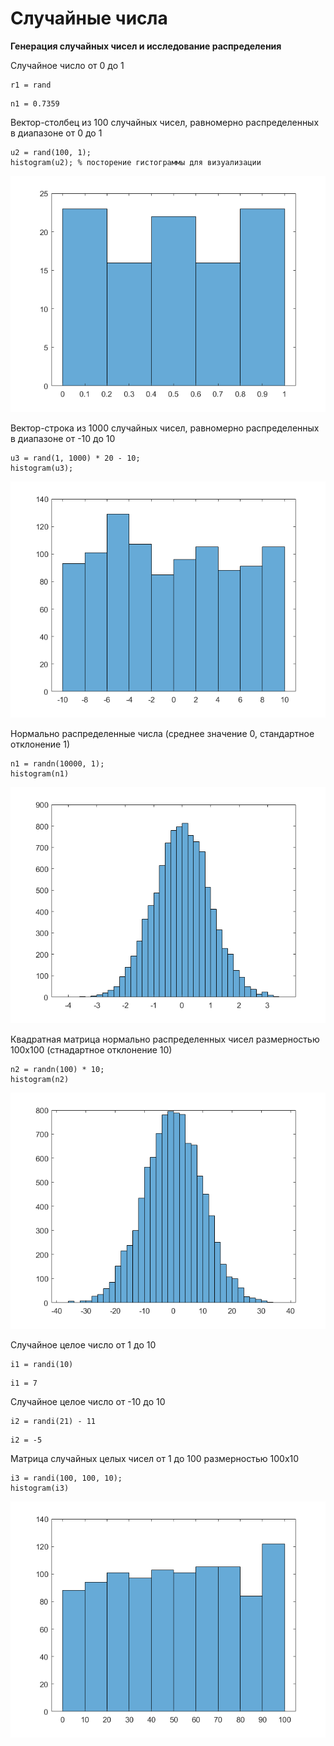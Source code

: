 # Случайные числа

**Генерация случайных чисел и исследование распределения**

Случайное число от 0 до 1

```matlab:Code
r1 = rand
```

```text:Output
n1 = 0.7359
```

Вектор-столбец из 100 случайных чисел, равномерно распределенных в диапазоне от 0 до 1

```matlab:Code
u2 = rand(100, 1);
histogram(u2); % посторение гистограммы для визуализации
```

![figure_0.png](README_images/figure_0.png)

Вектор-строка из 1000 случайных чисел, равномерно распределенных в диапазоне от -10 до 10

```matlab:Code
u3 = rand(1, 1000) * 20 - 10;
histogram(u3);
```

![figure_1.png](README_images/figure_1.png)

Нормально распределенные числа (среднее значение 0, стандартное отклонение 1)

```matlab:Code
n1 = randn(10000, 1);
histogram(n1)
```

![figure_2.png](README_images/figure_2.png)

Квадратная матрица нормально распределенных чисел размерностью 100х100 (стнадартное отклонение 10)

```matlab:Code
n2 = randn(100) * 10;
histogram(n2)
```

![figure_3.png](README_images/figure_3.png)

Случайное целое число от 1 до 10

```matlab:Code
i1 = randi(10)
```

```text:Output
i1 = 7
```

Случайное целое число от -10 до 10

```matlab:Code
i2 = randi(21) - 11
```

```text:Output
i2 = -5
```

Матрица случайных целых чисел от 1 до 100 размерностью 100х10

```matlab:Code
i3 = randi(100, 100, 10);
histogram(i3)
```

![figure_4.png](README_images/figure_4.png)